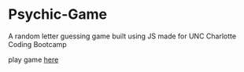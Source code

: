# Psychic-Game

A random letter guessing game built using JS made for UNC Charlotte Coding Bootcamp

play game [here](https://704kia.github.io/Psychic-Game/)
